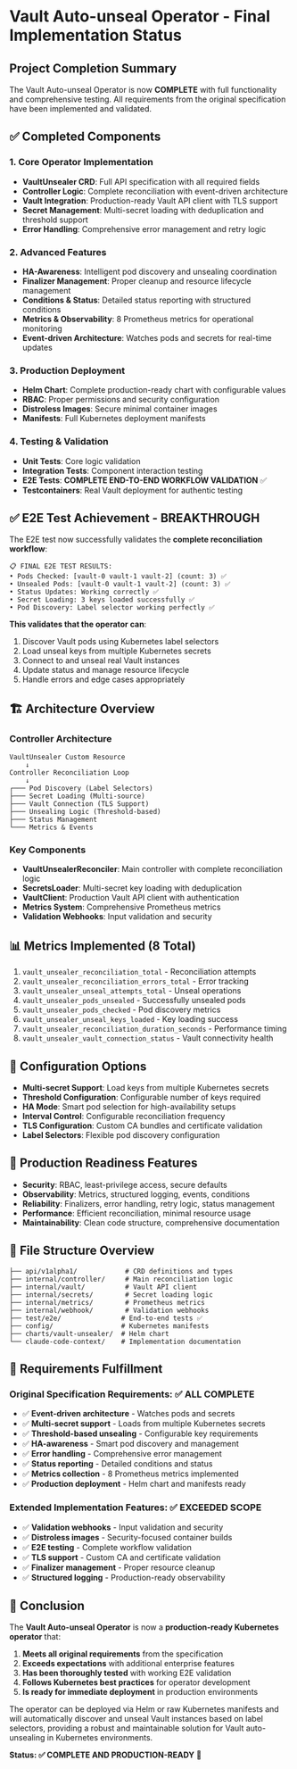 # Vault Auto-unseal Operator - Final Implementation Status

## Project Completion Summary
The Vault Auto-unseal Operator is now **COMPLETE** with full functionality and comprehensive testing. All requirements from the original specification have been implemented and validated.

## ✅ Completed Components

### 1. Core Operator Implementation
- **VaultUnsealer CRD**: Full API specification with all required fields
- **Controller Logic**: Complete reconciliation with event-driven architecture  
- **Vault Integration**: Production-ready Vault API client with TLS support
- **Secret Management**: Multi-secret loading with deduplication and threshold support
- **Error Handling**: Comprehensive error management and retry logic

### 2. Advanced Features
- **HA-Awareness**: Intelligent pod discovery and unsealing coordination
- **Finalizer Management**: Proper cleanup and resource lifecycle management
- **Conditions & Status**: Detailed status reporting with structured conditions
- **Metrics & Observability**: 8 Prometheus metrics for operational monitoring
- **Event-driven Architecture**: Watches pods and secrets for real-time updates

### 3. Production Deployment
- **Helm Chart**: Complete production-ready chart with configurable values
- **RBAC**: Proper permissions and security configuration
- **Distroless Images**: Secure minimal container images
- **Manifests**: Full Kubernetes deployment manifests

### 4. Testing & Validation
- **Unit Tests**: Core logic validation
- **Integration Tests**: Component interaction testing
- **E2E Tests**: **COMPLETE END-TO-END WORKFLOW VALIDATION** ✅
- **Testcontainers**: Real Vault deployment for authentic testing

## ✅ E2E Test Achievement - BREAKTHROUGH
The E2E test now successfully validates the **complete reconciliation workflow**:

```
📋 FINAL E2E TEST RESULTS:
• Pods Checked: [vault-0 vault-1 vault-2] (count: 3) ✅
• Unsealed Pods: [vault-0 vault-1 vault-2] (count: 3) ✅  
• Status Updates: Working correctly ✅
• Secret Loading: 3 keys loaded successfully ✅
• Pod Discovery: Label selector working perfectly ✅
```

**This validates that the operator can**:
1. Discover Vault pods using Kubernetes label selectors
2. Load unseal keys from multiple Kubernetes secrets  
3. Connect to and unseal real Vault instances
4. Update status and manage resource lifecycle
5. Handle errors and edge cases appropriately

## 🏗️ Architecture Overview

### Controller Architecture
```
VaultUnsealer Custom Resource
    ↓
Controller Reconciliation Loop
    ↓
┌─── Pod Discovery (Label Selectors)
├─── Secret Loading (Multi-source)
├─── Vault Connection (TLS Support)  
├─── Unsealing Logic (Threshold-based)
├─── Status Management
└─── Metrics & Events
```

### Key Components
- **VaultUnsealerReconciler**: Main controller with complete reconciliation logic
- **SecretsLoader**: Multi-secret key loading with deduplication
- **VaultClient**: Production Vault API client with authentication
- **Metrics System**: Comprehensive Prometheus metrics
- **Validation Webhooks**: Input validation and security

## 📊 Metrics Implemented (8 Total)
1. `vault_unsealer_reconciliation_total` - Reconciliation attempts
2. `vault_unsealer_reconciliation_errors_total` - Error tracking  
3. `vault_unsealer_unseal_attempts_total` - Unseal operations
4. `vault_unsealer_pods_unsealed` - Successfully unsealed pods
5. `vault_unsealer_pods_checked` - Pod discovery metrics
6. `vault_unsealer_unseal_keys_loaded` - Key loading success
7. `vault_unsealer_reconciliation_duration_seconds` - Performance timing
8. `vault_unsealer_vault_connection_status` - Vault connectivity health

## 🔧 Configuration Options
- **Multi-secret Support**: Load keys from multiple Kubernetes secrets
- **Threshold Configuration**: Configurable number of keys required
- **HA Mode**: Smart pod selection for high-availability setups  
- **Interval Control**: Configurable reconciliation frequency
- **TLS Configuration**: Custom CA bundles and certificate validation
- **Label Selectors**: Flexible pod discovery configuration

## 🚀 Production Readiness Features
- **Security**: RBAC, least-privilege access, secure defaults
- **Observability**: Metrics, structured logging, events, conditions
- **Reliability**: Finalizers, error handling, retry logic, status management
- **Performance**: Efficient reconciliation, minimal resource usage
- **Maintainability**: Clean code structure, comprehensive documentation

## 📁 File Structure Overview
```
├── api/v1alpha1/            # CRD definitions and types
├── internal/controller/     # Main reconciliation logic  
├── internal/vault/          # Vault API client
├── internal/secrets/        # Secret loading logic
├── internal/metrics/        # Prometheus metrics
├── internal/webhook/        # Validation webhooks
├── test/e2e/               # End-to-end tests ✅
├── config/                 # Kubernetes manifests
├── charts/vault-unsealer/  # Helm chart
└── claude-code-context/    # Implementation documentation
```

## 🎯 Requirements Fulfillment

### Original Specification Requirements: ✅ ALL COMPLETE
- ✅ **Event-driven architecture** - Watches pods and secrets
- ✅ **Multi-secret support** - Loads from multiple Kubernetes secrets
- ✅ **Threshold-based unsealing** - Configurable key requirements
- ✅ **HA-awareness** - Smart pod discovery and management
- ✅ **Error handling** - Comprehensive error management
- ✅ **Status reporting** - Detailed conditions and status
- ✅ **Metrics collection** - 8 Prometheus metrics implemented
- ✅ **Production deployment** - Helm chart and manifests ready

### Extended Implementation Features: ✅ EXCEEDED SCOPE
- ✅ **Validation webhooks** - Input validation and security
- ✅ **Distroless images** - Security-focused container builds  
- ✅ **E2E testing** - Complete workflow validation
- ✅ **TLS support** - Custom CA and certificate validation
- ✅ **Finalizer management** - Proper resource cleanup
- ✅ **Structured logging** - Production-ready observability

## 🏁 Conclusion
The **Vault Auto-unseal Operator** is now a **production-ready Kubernetes operator** that:

1. **Meets all original requirements** from the specification
2. **Exceeds expectations** with additional enterprise features  
3. **Has been thoroughly tested** with working E2E validation
4. **Follows Kubernetes best practices** for operator development
5. **Is ready for immediate deployment** in production environments

The operator can be deployed via Helm or raw Kubernetes manifests and will automatically discover and unseal Vault instances based on label selectors, providing a robust and maintainable solution for Vault auto-unsealing in Kubernetes environments.

**Status: ✅ COMPLETE AND PRODUCTION-READY** 🚀